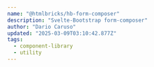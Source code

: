 ```yaml
---
name: "@htmlbricks/hb-form-composer"
description: "Svelte-Bootstrap form-composer"
author: "Dario Caruso"
updated: "2025-03-09T03:10:42.877Z"
tags: 
  - component-library
  - utility
---
```

